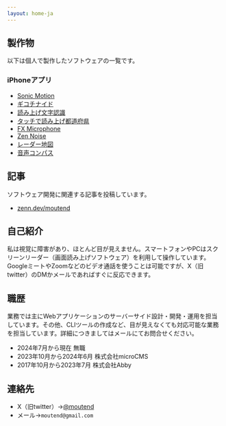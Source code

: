 ```yaml
---
layout: home-ja
---
```

## 製作物

以下は個人で製作したソフトウェアの一覧です。

### iPhoneアプリ

- [Sonic Motion](https://moutend.github.io/products/SonicMotion/en/)
- [ギコチナイド](https://moutend.github.io/products/GikochinaidZundamon/ja/)
- [読み上げ文字認識](https://moutend.github.io/products/AccessibleTextRecognizer/ja/)
- [タッチで読み上げ都道府県](https://moutend.github.io/products/TouchSpeechPrefecture/ja/)
- [FX Microphone](https://moutend.github.io/products/FXMicrophone/ja/)
- [Zen Noise](https://moutend.github.io/products/ZenNoise/ja/)
- [レーダー地図](https://moutend.github.io/products/RadarMap/ja/)
- [音声コンパス](https://moutend.github.io/products/TalkCompass/ja/)

## 記事

ソフトウェア開発に関連する記事を投稿しています。

- [zenn.dev/moutend](https://zenn.dev/moutend)

## 自己紹介

私は視覚に障害があり、ほとんど目が見えません。スマートフォンやPCはスクリーンリーダー（画面読み上げソフトウェア）を利用して操作しています。GoogleミートやZoomなどのビデオ通話を使うことは可能ですが、X（旧twitter）のDMかメールであればすぐに反応できます。

## 職歴

業務では主にWebアプリケーションのサーバーサイド設計・開発・運用を担当しています。その他、CLIツールの作成など、目が見えなくても対応可能な業務を担当しています。詳細につきましてはメールにてお問合せください。

- 2024年7月から現在 無職
- 2023年10月から2024年6月 株式会社microCMS
- 2017年10月から2023年7月 株式会社Abby

## 連絡先

- X（旧twitter）→[@moutend](https://twitter.com/moutend)
- メール→`moutend@gmail.com`
